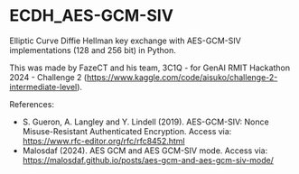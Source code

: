 # ECDH_AES-GCM-SIV
Elliptic Curve Diffie Hellman key exchange with AES-GCM-SIV implementations (128 and 256 bit) in Python.

This was made by FazeCT and his team, 3C1Q - for GenAI RMIT Hackathon 2024 - Challenge 2 (https://www.kaggle.com/code/aisuko/challenge-2-intermediate-level). 

References:
- S. Gueron, A. Langley and Y. Lindell (2019). AES-GCM-SIV: Nonce Misuse-Resistant Authenticated Encryption. Access via: https://www.rfc-editor.org/rfc/rfc8452.html
- Malosdaf (2024). AES GCM and AES GCM-SIV mode. Access via: https://malosdaf.github.io/posts/aes-gcm-and-aes-gcm-siv-mode/

